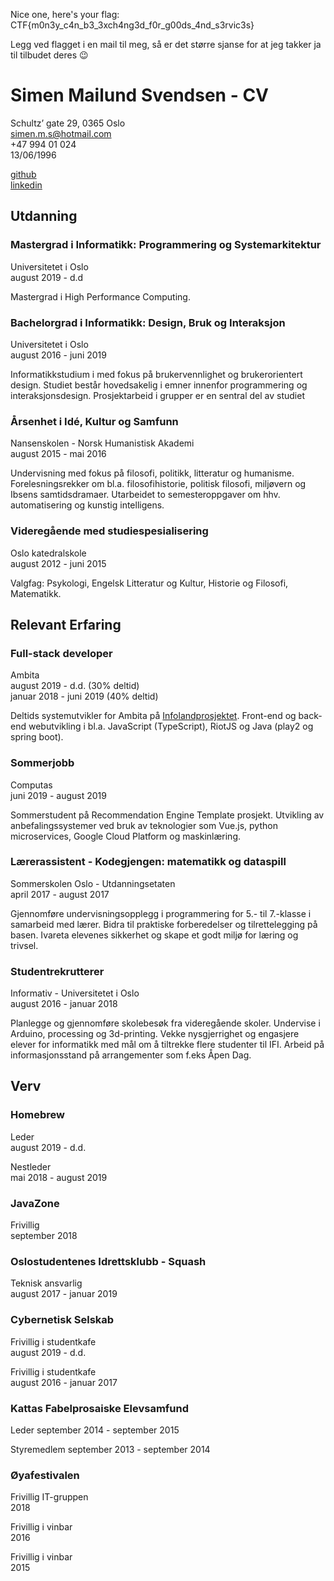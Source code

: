 Nice one, here's your flag: CTF{m0n3y_c4n_b3_3xch4ng3d_f0r_g00ds_4nd_s3rvic3s}

Legg ved flagget i en mail til meg, så er det større sjanse for at jeg takker ja til tilbudet deres :wink:

# Simen Mailund Svendsen - CV
Schultz’ gate 29, 0365 Oslo \
simen.m.s@hotmail.com \
+47 994 01 024 \
13/06/1996 

[github](https://github.com/sMailund) \
[linkedin](www.linkedin.com/in/sMailund)

## Utdanning

### Mastergrad i Informatikk: Programmering og Systemarkitektur 
Universitetet i Oslo \
august 2019 - d.d

Mastergrad i High Performance Computing. 

### Bachelorgrad i Informatikk: Design, Bruk og Interaksjon 
Universitetet i Oslo \
august 2016 - juni 2019 

Informatikkstudium i med fokus på brukervennlighet og brukerorientert design. 
Studiet består hovedsakelig i emner innenfor programmering og interaksjonsdesign.
Prosjektarbeid i grupper er en sentral del av studiet

### Årsenhet i Idé, Kultur og Samfunn 
Nansenskolen - Norsk Humanistisk Akademi \
august 2015 - mai 2016 

Undervisning med fokus på filosofi, politikk, litteratur og humanisme. 
Forelesningsrekker om bl.a. filosofihistorie, politisk filosofi, miljøvern og Ibsens samtidsdramaer. 
Utarbeidet to semesteroppgaver om hhv. automatisering og kunstig intelligens.

### Videregående med studiespesialisering 
Oslo katedralskole \
august 2012 - juni 2015 

Valgfag: Psykologi, Engelsk Litteratur og Kultur, Historie og Filosofi, Matematikk.

## Relevant Erfaring

### Full-stack developer 
Ambita \
august 2019 - d.d. (30% deltid) \
januar 2018 - juni 2019 (40% deltid)

Deltids systemutvikler for Ambita på [Infolandprosjektet](infoland.ambita.com).
Front-end og back-end webutvikling i bl.a. JavaScript (TypeScript), RiotJS og Java (play2 og spring boot). 

### Sommerjobb
Computas \
juni 2019 - august 2019

Sommerstudent på Recommendation Engine Template prosjekt. 
Utvikling av anbefalingssystemer ved bruk av teknologier som 
Vue.js, python microservices, Google Cloud Platform og maskinlæring.

### Lærerassistent - Kodegjengen: matematikk og dataspill 
Sommerskolen Oslo - Utdanningsetaten \
april 2017 - august 2017 

Gjennomføre undervisningsopplegg i
programmering for 5.- til 7.-klasse i samarbeid med lærer. 
Bidra til praktiske forberedelser og tilrettelegging på basen. 
Ivareta elevenes sikkerhet og skape et godt miljø for læring og trivsel. 

### Studentrekrutterer
Informativ - Universitetet i Oslo \
august 2016 - januar 2018

Planlegge og gjennomføre skolebesøk fra videregående skoler. 
Undervise i Arduino, processing og 3d-printing. 
Vekke nysgjerrighet og engasjere elever for informatikk med mål om å tiltrekke flere studenter til IFI. 
Arbeid på informasjonsstand på arrangementer som f.eks Åpen Dag. 

## Verv

### Homebrew
Leder \
august 2019 - d.d. 

Nestleder \
mai 2018 - august 2019 

### JavaZone
Frivillig \
september 2018

### Oslostudentenes Idrettsklubb - Squash
Teknisk ansvarlig \
august 2017 - januar 2019

### Cybernetisk Selskab
Frivillig i studentkafe \
august 2019 - d.d.

Frivillig i studentkafe \
august 2016 - januar 2017 

### Kattas Fabelprosaiske Elevsamfund 
Leder
september 2014 - september 2015

Styremedlem 
september 2013 - september 2014

### Øyafestivalen
Frivillig IT-gruppen \
2018 

Frivillig i vinbar \
2016

Frivillig i vinbar \
2015
